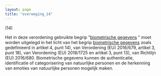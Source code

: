 ```yaml
---
layout: page
title: "overweging_14"
---
```


(14) 

Het in deze verordening gebruikte begrip “[biometrische gegevens](a3.md#^biog) ” moet worden uitgelegd in het licht van het begrip [biometrische gegevens](a3.md#^biog) zoals gedefinieerd in artikel 4, punt 14), van Verordening (EU) 2016/679, artikel 3, punt 18), van Verordening (EU) 2018/1725 en artikel 3, punt 13), van Richtlijn (EU) 2016/680. Biometrische gegevens kunnen de authenticatie, identificatie of categorisering van natuurlijke personen en de herkenning van emoties van natuurlijke personen mogelijk maken.
